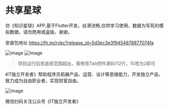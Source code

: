 # 共享星球

仿《知识星球》APP,基于Flutter开发，丝滑流畅,仅供学习使用，数据为写死的模拟数据，请勿商用或盗版，谢谢。

安装包地址 https://fir.im/rvkc?release_id=5d3ec3e3f9454878877074fa

![image](https://note.youdao.com/yws/api/personal/file/30804715DE4143BE8E36660B92EB0DB9?method=download&shareKey=e11564b83722bdbfea4c0054ab623761)
![image](https://note.youdao.com/yws/api/personal/file/E881299C7EEB443C856CA5275DE84A89?method=download&shareKey=f8092d1435f567a21c75cc91205e6182)

> 项目运行后若底部范围超出，需修改Tab控件源码112行，10改为2即可




《IT独立开发者》帮助程序员拓展产品、运营、设计等思维能力，开发独立产品，致力成为自由职业者，实现财富自由。

![image](https://note.youdao.com/yws/api/personal/file/3002024D05CB4DE093FE3D5B1C5F768E?method=download&shareKey=df4c885cbea566bf95c0a9cf515984d5)

微信扫码关注公众号《IT独立开发者》
